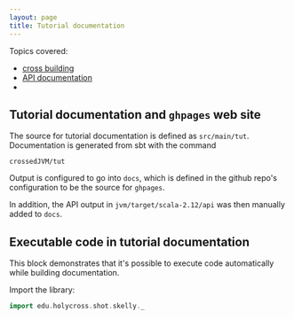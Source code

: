 ```yaml
---
layout: page
title: Tutorial documentation
---
```


Topics covered:


-  [cross building](xbuild)
-  [API documentation](apidocs)
-


## Tutorial documentation and `ghpages` web site

The source for tutorial documentation is defined as `src/main/tut`.  Documentation is generated from sbt with the command


    crossedJVM/tut

Output is configured to go into `docs`, which is defined in the github repo's configuration to be the source for `ghpages`.

In addition, the API output in `jvm/target/scala-2.12/api` was then manually added to `docs`.



## Executable code in tutorial documentation

This block demonstrates that it's possible to execute code automatically while building documentation.

Import the library:

```scala
import edu.holycross.shot.skelly._
```
